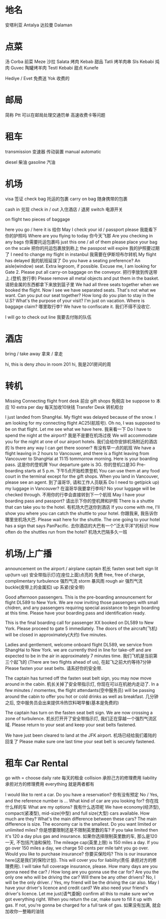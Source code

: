 # 地名
安塔利亚 Antalya
达拉曼 Dalaman

# 点菜
汤 Corba
前菜 Meze
沙拉 Salata
烤肉 Kebab
甜品 Tatli
烤羊肉串 Sls Kebabi
炖肉 Guvec
陶罐烤羊肉 Testl Kebabi
甜点 Kunefe

Hediye / Evet 免费送
Yok 收费的

# 邮局 
简称 Ptt
可以在邮局处理交通罚单 高速收费卡等问题

# 租车
transmission 变速器 传动装置
manual
automatic

diesel 柴油
gasoline 汽油


# 机场
visa 签证
check bag 托运的包裹
carry on bag 随身携带的包裹

cash in 兑现
check in / out 入住酒店 / 退房
switch 电源开关

on flight
two pieces of baggage


here you go / here it is 给你
May I check your id / passport please 我能看下你的护照吗
Where are you flying to today 你今天飞那
Are you checking in any bags 你需要托运包裹吗
just this one / all of them
please place your bag on the scale 把你的托运包裹放到称上
the passpost will expire 我的护照要过期了
I need to change my flight in instanbul 我需要在伊斯坦布尔转机
My flight has delayed 我的航班延误了
Do you have a seating preference?
An aisle(window) seat. Extra legroom, if possible.
Excuse me, I am looking for Gate 2.
Please put all carry-on baggage on the conveyor. 把行李放到传送带上.(登机 放行李)
Please remove all metal objects and put them in the basket. 请把金属的东西都拿下来放到篮子里
We had all three seats together when we booked the flight.
Now I see we have separated seats.
That's not what we want. Can you put our seat together?
How long do you plan to stay in the U.S?
What's the purpose of your visit?
I'm just on vacation.
Where is baggage claim? 哪里取行李?
We have to confiscate it. 我们不得不没收它.

I will go to check out line 我要去付账的队伍


# 酒店
bring / take away 拿来 / 拿走

hi, this is deny zhou in room 201 hi, 我是201房间的周


# 转机
Missing Connecting flight
front desk 前台
gift shops 免税店
be suppose to 本应
10 extra per day 每天加收10块钱
Transfer Desk 转机柜台

I just landed from ShangHai.
My flight was delayed because of the snow.
I am looking for my connecting flight AC25(航班号).
Oh no, I was supposed to be on that flight.
Let me see what we have here. 我来看一下
Do I have to spend the night at the airport? 我是不是要在机场过夜
We will accommodate you for the night at one of our airport hotels. 我们会给你安排机场附近的酒店的
Is there any way I can get there sooner? 有没有早一点的航班
We have a flight leaving in 2 hours to Vancouver, and there is
a flight leaving from Vancouver to ShangHai at 11:15 tommorrow morning.
Here is your boarding pass. 这是你的登机牌
Your departure gate is 3G. 你的登机口是3G
Pre-boarding starts at 5 p.m. 下午5点开始检票登机
You can use them at any food court in the terminal except for the gift shops.
When you land in Vancouver, please see an agent. 到了温哥华, 请和工作人员联系
Do I need to get(pick up) my luggage in Vancouver? 在温哥华我要拿行李吗?
No your luggage will be checked through. 不用你的行李会直接转到下一个航班
May I have your boarding pass and passport? 请出示下你的登机牌和护照
There is a shuttle that can take you to the hotel. 有机场大巴送你到酒店
If you come with me, I'll show you where you can catch the shuttle to your hotel. 你跟我来, 我告诉你哪里坐机场大巴.
Please wait here for the shuttle.
The one going to your hotel has a sign that says PanPacific. 去你酒店的大巴有一个"泛太平洋"的标识
How often do the shuttles run from the hotel? 机场大巴隔多久一班

# 机场/上广播
announcement on the airport / airplane
captain 机长
fasten seat belt sign lit up(turn up) 安全带指示灯(在座位上面)点亮的
免费 free, free of charge, complimentary
turbulence 强烈气流 storm 暴风雨 rough air 强烈气流
buckle(皮带上的金属扣) up 系紧(安全带)

Good afternoon passengers.
This is the pre-boarding announcement for flight DL589 to New York.
We are now inviting those passengers with small chidren, and any passengers
requiring special assistance to begin boarding at this time.
Please have your boarding pass and identification ready.

This is the final boarding call for passenger XX booked on DL589 to New York.
Please proceed to gate 5 immediately.
The doors of the aircraft(飞机) will be closed in approximately(大约) five minutes.

Ladies and gentlement, welcome onboard flight DL589, we service from ShangHai to New York.
we are currently third in line for take-off and are expected to be in the air in approximately 7 minutes time.
我们飞机是当前第三个起飞的 (There are two flights ahead of us), 在起飞之前大约等待7分钟
Please fasten your seat belts. 请系好你的安全带.

The captain has turned off the fasten seat belt sign, you may now move around in the cabin.
机长关掉了安全带指示灯, 你现在可以在机舱内走动了.
In a few minutes / momentes, the flight attendants(空中服务员) will be passing around the cabin to offer you hot or cold drinks
as well as breakfast.
几分钟之后, 空中服务员会出来提供冷热饮料喝早餐(基本是免费的)

The captain has turn on the fasten seat belt sign. We are now crossing a zone of turbulence.
机长打开开了安全带指示灯, 我们正在穿越一个强烈气流区域.
Please return to your seat and keep your seat belts fastened.

We have just been cleared to land at the JFK airport. 机场已经给我们着陆的回复了
Please make sure one last time your seat belt is securely fastened.


# 租车 Car Rental
go with = choose
daily rate 每天的租金
collision 承担己方的修理费用
liability 承担对方的修理费用
everything 就是两者都有

I would like to rent a car.
Do you have a reservation? 你有没有预定
No / Yes, and the reference number is ...
What kind of car are you looking for? 你在找什么样的车
What are my options? 我有什么选项呢
We have economy(经济型), compact(紧凑型), mid-size(中型) and full size(大型) cars available.
How much are they? What's the main difference between these cars?
The main difference is size. The economy car is the smallest.
Do you want limited or unlimited miles? 你是想要限制还是不限制英里数的车?
If you take limited then it's 120 a day plus gas and insurance. 如果你选择限制英里数的车, 那么是120一天, 不包括汽油和保险.
The mileage cap(英里上限) is 150 miles a day.
If you go over 150 miles a day, we charge 50 cents per mile taht you go over.
Would you like to purchase insurance? 你要买保险吗?
This is our insurance here(这是我们的保险计划). This will cover you for liability(责任 承担对方的修理费用).
I will take full coverage insurance, please.
How many days are you gonna need the car? / How long are you gonna use the car for?
Are you the only one who will be driving the car? Will there be any other drivers?
No, I will be the only driver. /  Yes, my friend will be the driving the car also.
May I have your driver's licence and credit card?
We also need your friend's driver's licence.
Let me just(语气委婉) confirm all this to make sure we've got everything right.
When you return the car, make sure to fill it up with gas.
If not, you're gonna be charged for a full tank of gas. 如果没有加满, 就会加收你一整箱的油钱
